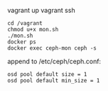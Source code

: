 vagrant up
vagrant ssh

```
cd /vagrant
chmod u+x mon.sh
./mon.sh
docker ps
docker exec ceph-mon ceph -s
```

append to /etc/ceph/ceph.conf:


    osd pool default size = 1
    osd pool default min_size = 1

